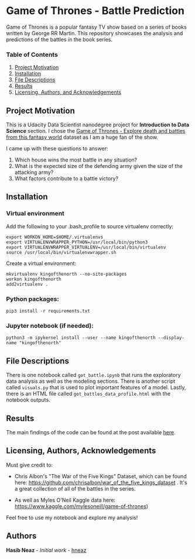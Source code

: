 # Game of Thrones - Battle Prediction

Game of Thrones is a popular fantasy TV show based on a series of books written by George RR Martin. This repository showcases the analysis and predictions of the battles in the book series. 

### Table of Contents

1. [Project Motivation](#motivation)
2. [Installation](#installation)
3. [File Descriptions](#files)
4. [Results](#results)
5. [Licensing, Authors, and Acknowledgements](#licensing)

## Project Motivation<a name="motivation"></a>

This is a Udacity Data Scientist nanodegree project for **Introduction to Data Science** section. I chose the [Game of Thrones - Explore death and battles from this fantasy world](https://www.kaggle.com/mylesoneill/game-of-thrones) dataset as I am a huge fan of the show.

I came up with these questions to answer:

1) Which house wins the most battle in any situation?  
2) What is the expected size of the defending army given the size of the attacking army?  
3) What factors contribute to a battle victory?  

## Installation <a name="installation"></a>

### Virtual environment
Add the following to your .bash_profile to source virtualenv correctly:

```
export WORKON_HOME=$HOME/.virtualenvs
export VIRTUALENVWRAPPER_PYTHON=/usr/local/bin/python3
export VIRTUALENVWRAPPER_VIRTUALENV=/usr/local/bin/virtualenv
source /usr/local/bin/virtualenvwrapper.sh
```
Create a virtual environment:
```
mkvirtualenv kingofthenorth --no-site-packages
workon kingofthenorth
add2virtualenv .
```

### Python packages:
```
pip3 install -r requirements.txt
```

### Jupyter notebook (if needed):
```
python3 -m ipykernel install --user --name kingofthenorth --display-name "kingofthenorth"
```

## File Descriptions <a name="files"></a>
There is one notebook called `got_battle.ipynb` that runs the exploratory data analysis as well as the modeling sections. There is another script called `visuals.py` that is used to plot important features of a model. Lastly, there is an HTML file called `got_battles_data_profile.html` with the notebook outputs.

## Results<a name="results"></a>

The main findings of the code can be found at the post available [here]().


## Licensing, Authors, Acknowledgements<a name="licensing"></a>

Must give credit to: 
* Chris Albon's "The War of the Five Kings" Dataset, which can be found here: https://github.com/chrisalbon/war_of_the_five_kings_dataset . It's a great collection of all of the battles in the series. 

* As well as Myles O'Neil Kaggle data here: https://www.kaggle.com/mylesoneill/game-of-thrones)  

Feel free to use my notebook and explore my analysis!

## Authors

**Hasib Neaz** - *Initial work* - [hneaz](https://github.com/hneaz)
